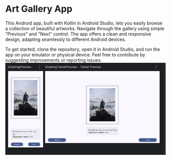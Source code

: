 # Art Gallery App

This Android app, built with Kotlin in Android Studio, lets you easily browse a collection of beautiful artworks. Navigate through the gallery using simple "Previous" and "Next" control. The app offers a clean and responsive design, adapting seamlessly to different Android devices.

To get started, clone the repository, open it in Android Studio, and run the app on your emulator or physical device. Feel free to contribute by suggesting improvements or reporting issues.
![Screenshot](./Screenshots/Capture.png)
